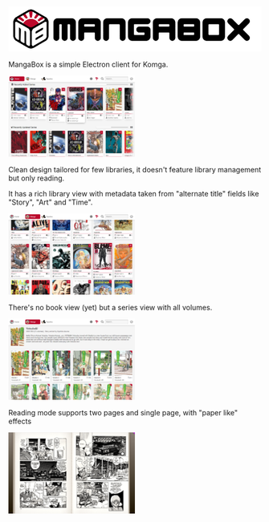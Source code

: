 <picture><img alt="MangaBox Logo" src="mangabox-logo-name-2.png" height=90px></picture>

MangaBox is a simple Electron client for Komga.

<img alt="MangaBox main UI" src=".localassets/MangaBox_001.png" width=50%>

Clean design tailored for few libraries, it doesn't feature library management but only reading.

It has a rich library view with metadata taken from "alternate title" fields like "Story", "Art" and "Time". 

<picture><img alt="MangaBox main UI" src=".localassets/MangaBox_002.png" width=50%></picture>

There's no book view (yet) but a series view with all volumes.

<picture><img alt="MangaBox main UI" src=".localassets/MangaBox_004.png" width=50%></picture>

Reading mode supports two pages and single page, with "paper like" effects

<picture><img alt="MangaBox main UI" src=".localassets/MangaBox_003.png" width=50%></picture>
